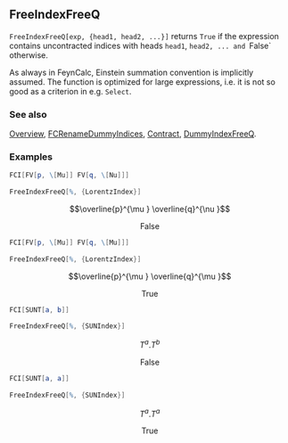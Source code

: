 ## FreeIndexFreeQ

`FreeIndexFreeQ[exp, {head1, head2, ...}]`  returns `True` if the expression contains uncontracted indices with heads `head1`, `head2, ... and `False` otherwise.

As always in FeynCalc, Einstein summation convention is implicitly assumed. The function is optimized for large expressions, i.e. it is not so good as a criterion in e.g. `Select`.

### See also

[Overview](Extra/FeynCalc.md), [FCRenameDummyIndices](FCRenameDummyIndices.md), [Contract](Contract.md), [DummyIndexFreeQ](DummyIndexFreeQ.md).

### Examples

```mathematica
FCI[FV[p, \[Mu]] FV[q, \[Nu]]] 
 
FreeIndexFreeQ[%, {LorentzIndex}]
```

$$\overline{p}^{\mu } \overline{q}^{\nu }$$

$$\text{False}$$

```mathematica
FCI[FV[p, \[Mu]] FV[q, \[Mu]]] 
 
FreeIndexFreeQ[%, {LorentzIndex}]
```

$$\overline{p}^{\mu } \overline{q}^{\mu }$$

$$\text{True}$$

```mathematica
FCI[SUNT[a, b]] 
 
FreeIndexFreeQ[%, {SUNIndex}]
```

$$T^a.T^b$$

$$\text{False}$$

```mathematica
FCI[SUNT[a, a]] 
 
FreeIndexFreeQ[%, {SUNIndex}]
```

$$T^a.T^a$$

$$\text{True}$$